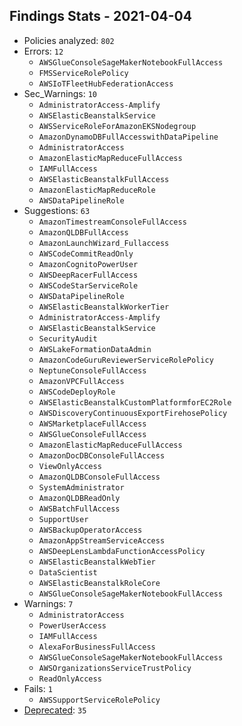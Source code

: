 ## Findings Stats - 2021-04-04

- Policies analyzed: `802`
- Errors: `12`
  - `AWSGlueConsoleSageMakerNotebookFullAccess`
  - `FMSServiceRolePolicy`
  - `AWSIoTFleetHubFederationAccess`
- Sec_Warnings: `10`
  - `AdministratorAccess-Amplify`
  - `AWSElasticBeanstalkService`
  - `AWSServiceRoleForAmazonEKSNodegroup`
  - `AmazonDynamoDBFullAccesswithDataPipeline`
  - `AdministratorAccess`
  - `AmazonElasticMapReduceFullAccess`
  - `IAMFullAccess`
  - `AWSElasticBeanstalkFullAccess`
  - `AmazonElasticMapReduceRole`
  - `AWSDataPipelineRole`
- Suggestions: `63`
  - `AmazonTimestreamConsoleFullAccess`
  - `AmazonQLDBFullAccess`
  - `AmazonLaunchWizard_Fullaccess`
  - `AWSCodeCommitReadOnly`
  - `AmazonCognitoPowerUser`
  - `AWSDeepRacerFullAccess`
  - `AWSCodeStarServiceRole`
  - `AWSDataPipelineRole`
  - `AWSElasticBeanstalkWorkerTier`
  - `AdministratorAccess-Amplify`
  - `AWSElasticBeanstalkService`
  - `SecurityAudit`
  - `AWSLakeFormationDataAdmin`
  - `AmazonCodeGuruReviewerServiceRolePolicy`
  - `NeptuneConsoleFullAccess`
  - `AmazonVPCFullAccess`
  - `AWSCodeDeployRole`
  - `AWSElasticBeanstalkCustomPlatformforEC2Role`
  - `AWSDiscoveryContinuousExportFirehosePolicy`
  - `AWSMarketplaceFullAccess`
  - `AWSGlueConsoleFullAccess`
  - `AmazonElasticMapReduceFullAccess`
  - `AmazonDocDBConsoleFullAccess`
  - `ViewOnlyAccess`
  - `AmazonQLDBConsoleFullAccess`
  - `SystemAdministrator`
  - `AmazonQLDBReadOnly`
  - `AWSBatchFullAccess`
  - `SupportUser`
  - `AWSBackupOperatorAccess`
  - `AmazonAppStreamServiceAccess`
  - `AWSDeepLensLambdaFunctionAccessPolicy`
  - `AWSElasticBeanstalkWebTier`
  - `DataScientist`
  - `AWSElasticBeanstalkRoleCore`
  - `AWSGlueConsoleSageMakerNotebookFullAccess`
- Warnings: `7`
  - `AdministratorAccess`
  - `PowerUserAccess`
  - `IAMFullAccess`
  - `AlexaForBusinessFullAccess`
  - `AWSGlueConsoleSageMakerNotebookFullAccess`
  - `AWSOrganizationsServiceTrustPolicy`
  - `ReadOnlyAccess`
- Fails: `1`
  - `AWSSupportServiceRolePolicy`
- [Deprecated](../DEPRECATED.json): `35`
